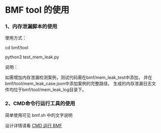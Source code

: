 # BMF tool 的使用

### 1、内存泄漏脚本的使用

使用方式：

cd bmf/tool

python3 test_mem_leak.py

说明：

如需增加内存泄漏检测案例，测试代码需在bmf/mem_leak_test中添加，
并在bmf/tool/mem_leak_case.json中添加案例的完整路径。
生成的内存泄漏日志文件均位于bmf/tool/mem_leak_log目录下。

### 2、CMD命令行运行工具的使用

简单使用可见 bmf.sh 中的文字说明

设计详情请看 [CMD 运行 BMF](https://)
